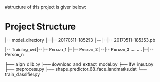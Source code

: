 #structure of this project is given below:
# Project Structure

|-- model_directory
│--|-- 20170511–185253
│--│--|-- 20170511–185253.pb

|-- Training_set
|--|-- Person_1
|--|-- Person_2
|--|-- Person_3
....
....
|--|-- Person_n


├── align_dlib.py
├── download_and_extract_model.py
├── lfw_input.py
├── preprocess.py
├── shape_predictor_68_face_landmarks.dat
└── train_classifier.py

